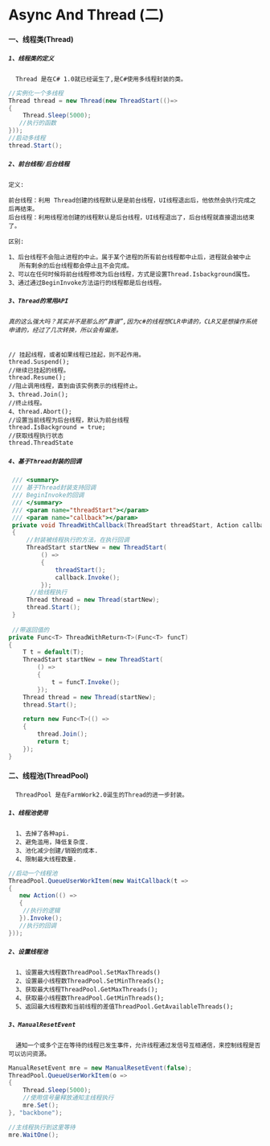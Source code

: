 # Async And Thread (二)

#### 一、线程类(Thread)

##### `1、线程类的定义`
      Thread 是在C# 1.0就已经诞生了,是C#使用多线程封装的类。
``` .cs
//实例化一个多线程
Thread thread = new Thread(new ThreadStart(()=> 
{
    Thread.Sleep(5000);
   //执行的函数
}));
//启动多线程
thread.Start();

 ```
      
      

##### `2、前台线程/后台线程`
`定义:`</br>
  
    前台线程：利用 Thread创建的线程默认是是前台线程，UI线程退出后，他依然会执行完成之后再结束。
    后台线程：利用线程池创建的线程默认是后台线程，UI线程退出了，后台线程就直接退出结束了。
    
`区别:`</br>

    1、后台线程不会阻止进程的中止。属于某个进程的所有前台线程都中止后，进程就会被中止
       所有剩余的后台线程都会停止且不会完成。
    2、可以在任何时候将前台线程修改为后台线程，方式是设置Thread.Isbackground属性。
    3、通过通过BeginInvoke方法运行的线程都是后台线程。
    
##### `3、Thread的常用API`
###### `真的这么强大吗？其实并不是那么的“靠谱”,因为c#的线程想CLR申请的，CLR又是想操作系统申请的，经过了几次转换，所以会有偏差。`
    // 挂起线程，或者如果线程已挂起，则不起作用。
    thread.Suspend(); 
    //继续已挂起的线程。
    thread.Resume();  
    //阻止调用线程，直到由该实例表示的线程终止。
    3、thread.Join();    
    //终止线程。
    4、thread.Abort();
    //设置当前线程为后台线程，默认为前台线程
    thread.IsBackground = true;
    //获取线程执行状态
    thread.ThreadState
##### `4、基于Thread封装的回调`
``` .cs
 /// <summary>
 /// 基于Thread封装支持回调
 /// BeginInvoke的回调
 /// </summary>
 /// <param name="threadStart"></param>
 /// <param name="callback"></param>
 private void ThreadWithCallback(ThreadStart threadStart, Action callback)
 {
     //封装被线程执行的方法，在执行回调
     ThreadStart startNew = new ThreadStart(
         () =>
         {
             threadStart();
             callback.Invoke();
         });
      //给线程执行
     Thread thread = new Thread(startNew);
     thread.Start();
 }
 
 //带返回值的
private Func<T> ThreadWithReturn<T>(Func<T> funcT)
{
    T t = default(T);
    ThreadStart startNew = new ThreadStart(
        () =>
        {
            t = funcT.Invoke();
        });
    Thread thread = new Thread(startNew);
    thread.Start();

    return new Func<T>(() =>
    {
        thread.Join();
        return t;
    });
}
```
#### 二、线程池(ThreadPool)
      ThreadPool 是在FarmWork2.0诞生的Thread的进一步封装。
##### `1、线程池使用`
      1、去掉了各种api.
      2、避免滥用，降低复杂度.
      3、池化减少创建/销毁的成本.
      4、限制最大线程数量.
      
 ``` .cs
 //启动一个线程池
ThreadPool.QueueUserWorkItem(new WaitCallback(t =>
{
    new Action(() =>
    {
     //执行的逻辑
    }).Invoke();
    //执行的回调
}));
 ```
##### `2、设置线程池`
      1、设置最大线程数ThreadPool.SetMaxThreads()
      2、设置最小线程数ThreadPool.SetMinThreads();
      3、获取最大线程ThreadPool.GetMaxThreads();
      4、获取最小线程数ThreadPool.GetMinThreads();
      5、返回最大线程数和当前线程的差值ThreadPool.GetAvailableThreads();
      
##### `3、ManualResetEvent`
      
      通知一个或多个正在等待的线程已发生事件，允许线程通过发信号互相通信，来控制线程是否可以访问资源。
``` .cs
ManualResetEvent mre = new ManualResetEvent(false);
ThreadPool.QueueUserWorkItem(o =>
{
    Thread.Sleep(5000);
    //使用信号量释放通知主线程执行
    mre.Set();
}, "backbone");

//主线程执行到这里等待
mre.WaitOne();
```
